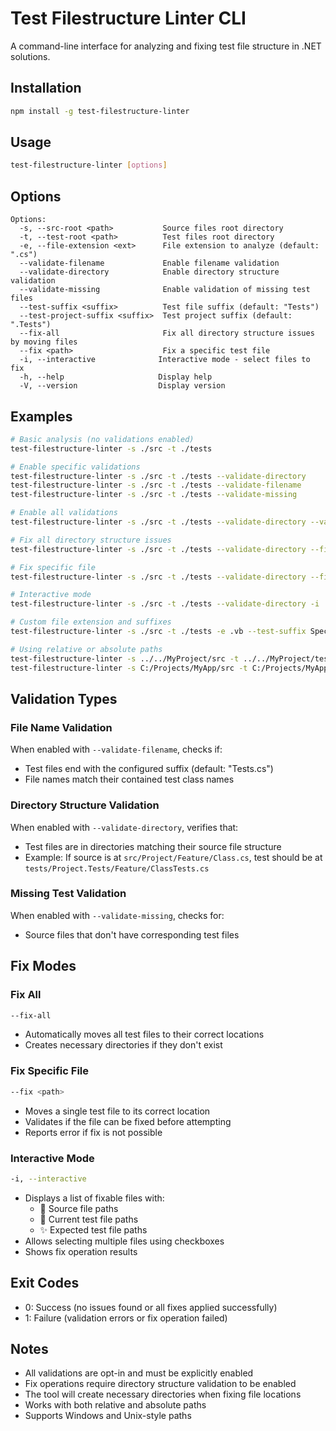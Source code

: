 # Test Filestructure Linter CLI

A command-line interface for analyzing and fixing test file structure in .NET solutions.

## Installation

```bash
npm install -g test-filestructure-linter
```

## Usage

```bash
test-filestructure-linter [options]
```

## Options

```
Options:
  -s, --src-root <path>           Source files root directory
  -t, --test-root <path>          Test files root directory
  -e, --file-extension <ext>      File extension to analyze (default: ".cs")
  --validate-filename             Enable filename validation
  --validate-directory            Enable directory structure validation
  --validate-missing              Enable validation of missing test files
  --test-suffix <suffix>          Test file suffix (default: "Tests")
  --test-project-suffix <suffix>  Test project suffix (default: ".Tests")
  --fix-all                       Fix all directory structure issues by moving files
  --fix <path>                    Fix a specific test file
  -i, --interactive              Interactive mode - select files to fix
  -h, --help                     Display help
  -V, --version                  Display version
```

## Examples

```bash
# Basic analysis (no validations enabled)
test-filestructure-linter -s ./src -t ./tests

# Enable specific validations
test-filestructure-linter -s ./src -t ./tests --validate-directory
test-filestructure-linter -s ./src -t ./tests --validate-filename
test-filestructure-linter -s ./src -t ./tests --validate-missing

# Enable all validations
test-filestructure-linter -s ./src -t ./tests --validate-directory --validate-filename --validate-missing

# Fix all directory structure issues
test-filestructure-linter -s ./src -t ./tests --validate-directory --fix-all

# Fix specific file
test-filestructure-linter -s ./src -t ./tests --validate-directory --fix ./tests/Wrong/Path/MyTests.cs

# Interactive mode
test-filestructure-linter -s ./src -t ./tests --validate-directory -i

# Custom file extension and suffixes
test-filestructure-linter -s ./src -t ./tests -e .vb --test-suffix Spec --test-project-suffix .Specs

# Using relative or absolute paths
test-filestructure-linter -s ../../MyProject/src -t ../../MyProject/tests
test-filestructure-linter -s C:/Projects/MyApp/src -t C:/Projects/MyApp/tests
```

## Validation Types

### File Name Validation
When enabled with `--validate-filename`, checks if:
- Test files end with the configured suffix (default: "Tests.cs")
- File names match their contained test class names

### Directory Structure Validation
When enabled with `--validate-directory`, verifies that:
- Test files are in directories matching their source file structure
- Example: If source is at `src/Project/Feature/Class.cs`, test should be at `tests/Project.Tests/Feature/ClassTests.cs`

### Missing Test Validation
When enabled with `--validate-missing`, checks for:
- Source files that don't have corresponding test files

## Fix Modes

### Fix All
```bash
--fix-all
```
- Automatically moves all test files to their correct locations
- Creates necessary directories if they don't exist

### Fix Specific File
```bash
--fix <path>
```
- Moves a single test file to its correct location
- Validates if the file can be fixed before attempting
- Reports error if fix is not possible

### Interactive Mode
```bash
-i, --interactive
```
- Displays a list of fixable files with:
  - 📄 Source file paths
  - 🧪 Current test file paths
  - ✨ Expected test file paths
- Allows selecting multiple files using checkboxes
- Shows fix operation results

## Exit Codes
- 0: Success (no issues found or all fixes applied successfully)
- 1: Failure (validation errors or fix operation failed)

## Notes
- All validations are opt-in and must be explicitly enabled
- Fix operations require directory structure validation to be enabled
- The tool will create necessary directories when fixing file locations
- Works with both relative and absolute paths
- Supports Windows and Unix-style paths 